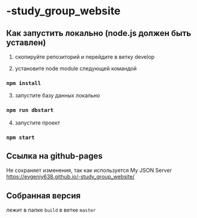 # -study_group_website

## Как запустить локально (node.js должен быть уставлен)

1) скопируйте репозиторий и перейдите в ветку develop

2) установите node module следующей командой
### `npm install`

3) запустите базу данных локально
### `npm run dbstart`

4) запустите проект
### `npm start`

## Cсылка на github-pages
Не сохраняет изменения, так как используется My JSON Server
https://evgeniy638.github.io/-study_group_website/

## Собранная версия
лежит в папке `build` в ветке `master`
